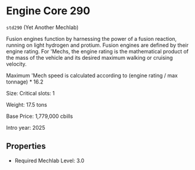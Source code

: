 # Engine Core 290

`std290` (Yet Another Mechlab)

Fusion engines function by harnessing the power of a fusion reaction, running on light hydrogen and protium. Fusion engines are defined by their engine rating. For 'Mechs, the engine rating is the mathematical product of the mass of the vehicle and its desired maximum walking or cruising velocity.

Maximum 'Mech speed is calculated according to (engine rating / max tonnage) * 16.2

Size: Critical slots: 1

Weight: 17.5 tons

Base Price: 1,779,000 cbills

Intro year: 2025

## Properties
* Required Mechlab Level: 3.0 
